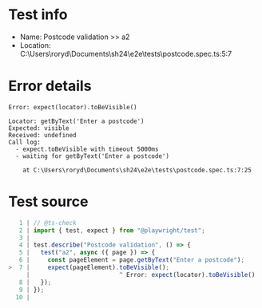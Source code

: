 # Test info

- Name: Postcode validation >> a2
- Location: C:\Users\roryd\Documents\sh24\e2e\tests\postcode.spec.ts:5:7

# Error details

```
Error: expect(locator).toBeVisible()

Locator: getByText('Enter a postcode')
Expected: visible
Received: undefined
Call log:
  - expect.toBeVisible with timeout 5000ms
  - waiting for getByText('Enter a postcode')

    at C:\Users\roryd\Documents\sh24\e2e\tests\postcode.spec.ts:7:25
```

# Test source

```ts
   1 | // @ts-check
   2 | import { test, expect } from "@playwright/test";
   3 |
   4 | test.describe("Postcode validation", () => {
   5 |   test("a2", async ({ page }) => {
   6 |     const pageElement = page.getByText("Enter a postcode");
>  7 |     expect(pageElement).toBeVisible();
     |                         ^ Error: expect(locator).toBeVisible()
   8 |   });
   9 | });
  10 |
```